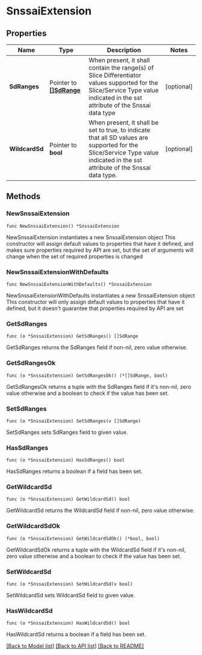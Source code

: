 # SnssaiExtension

## Properties

Name | Type | Description | Notes
------------ | ------------- | ------------- | -------------
**SdRanges** | Pointer to [**[]SdRange**](SdRange.md) | When present, it shall contain the range(s) of Slice Differentiator values supported for the Slice/Service Type value indicated in the sst attribute of the Snssai data type  | [optional] 
**WildcardSd** | Pointer to **bool** | When present, it shall be set to true, to indicate that all SD values are supported for the Slice/Service Type value indicated in the sst attribute of the Snssai data type.  | [optional] 

## Methods

### NewSnssaiExtension

`func NewSnssaiExtension() *SnssaiExtension`

NewSnssaiExtension instantiates a new SnssaiExtension object
This constructor will assign default values to properties that have it defined,
and makes sure properties required by API are set, but the set of arguments
will change when the set of required properties is changed

### NewSnssaiExtensionWithDefaults

`func NewSnssaiExtensionWithDefaults() *SnssaiExtension`

NewSnssaiExtensionWithDefaults instantiates a new SnssaiExtension object
This constructor will only assign default values to properties that have it defined,
but it doesn't guarantee that properties required by API are set

### GetSdRanges

`func (o *SnssaiExtension) GetSdRanges() []SdRange`

GetSdRanges returns the SdRanges field if non-nil, zero value otherwise.

### GetSdRangesOk

`func (o *SnssaiExtension) GetSdRangesOk() (*[]SdRange, bool)`

GetSdRangesOk returns a tuple with the SdRanges field if it's non-nil, zero value otherwise
and a boolean to check if the value has been set.

### SetSdRanges

`func (o *SnssaiExtension) SetSdRanges(v []SdRange)`

SetSdRanges sets SdRanges field to given value.

### HasSdRanges

`func (o *SnssaiExtension) HasSdRanges() bool`

HasSdRanges returns a boolean if a field has been set.

### GetWildcardSd

`func (o *SnssaiExtension) GetWildcardSd() bool`

GetWildcardSd returns the WildcardSd field if non-nil, zero value otherwise.

### GetWildcardSdOk

`func (o *SnssaiExtension) GetWildcardSdOk() (*bool, bool)`

GetWildcardSdOk returns a tuple with the WildcardSd field if it's non-nil, zero value otherwise
and a boolean to check if the value has been set.

### SetWildcardSd

`func (o *SnssaiExtension) SetWildcardSd(v bool)`

SetWildcardSd sets WildcardSd field to given value.

### HasWildcardSd

`func (o *SnssaiExtension) HasWildcardSd() bool`

HasWildcardSd returns a boolean if a field has been set.


[[Back to Model list]](../README.md#documentation-for-models) [[Back to API list]](../README.md#documentation-for-api-endpoints) [[Back to README]](../README.md)


